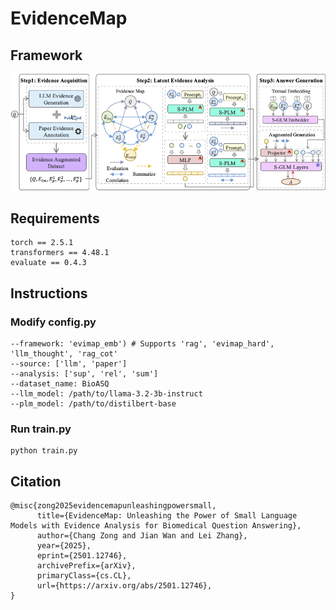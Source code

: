 # EvidenceMap

## Framework
![framework](./pics/framework.png "framework")

## Requirements
```
torch == 2.5.1
transformers == 4.48.1
evaluate == 0.4.3
```

## Instructions

### Modify config.py 

```
--framework: 'evimap_emb') # Supports 'rag', 'evimap_hard', 'llm_thought', 'rag_cot'
--source: ['llm', 'paper']
--analysis: ['sup', 'rel', 'sum']
--dataset_name: BioASQ
--llm_model: /path/to/llama-3.2-3b-instruct
--plm_model: /path/to/distilbert-base
```

### Run train.py

```
python train.py
```

## Citation
```
@misc{zong2025evidencemapunleashingpowersmall,
      title={EvidenceMap: Unleashing the Power of Small Language Models with Evidence Analysis for Biomedical Question Answering}, 
      author={Chang Zong and Jian Wan and Lei Zhang},
      year={2025},
      eprint={2501.12746},
      archivePrefix={arXiv},
      primaryClass={cs.CL},
      url={https://arxiv.org/abs/2501.12746}, 
}
```